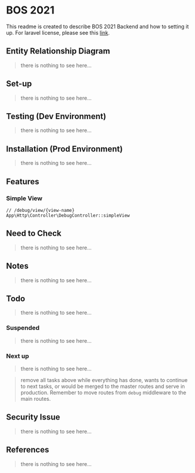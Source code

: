 # BOS 2021

This readme is created to describe BOS 2021 Backend and how to setting it up. For laravel license, please see this [link](./Laravel.README.md).

## Entity Relationship Diagram

> there is nothing to see here...

## Set-up

> there is nothing to see here...

## Testing (Dev Environment)

> there is nothing to see here...

## Installation (Prod Environment)

> there is nothing to see here...

## Features

### Simple View
```
// /debug/view/{view-name}
App\Http\Controller\DebugController::simpleView
```

## Need to Check

> there is nothing to see here...

## Notes

> there is nothing to see here...

## Todo

> there is nothing to see here...

### Suspended

> there is nothing to see here...

### Next up

> there is nothing to see here...

> remove all tasks above while everything has done, wants to continue to next tasks, or would be merged to the master routes and serve in production. Remember to move routes from `debug` middleware to the main routes.

## Security Issue

> there is nothing to see here...

## References

> there is nothing to see here...
